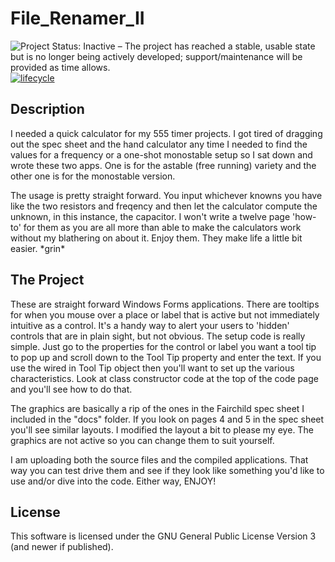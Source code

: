 # File_Renamer_II

![Project Status: Inactive – The project has reached a stable, usable state but is no longer being actively developed; support/maintenance will be provided as time allows.](http://www.repostatus.org/badges/latest/inactive.svg)
[![lifecycle](https://img.shields.io/badge/lifecycle-stable-green.svg)](https://www.tidyverse.org/lifecycle/#stable)

## Description

I needed a quick calculator for my 555 timer projects. I got tired of dragging out the spec sheet and the hand calculator any time I needed to find the values for a frequency or a one-shot monostable setup so I sat down and wrote these two apps. One is for the astable (free running) variety and the other one is for the monostable version.

The usage is pretty straight forward. You input whichever knowns you have like the two resistors and freqency and then let the calculator compute the unknown, in this instance, the capacitor. I won't write a twelve page 'how-to' for them as you are all more than able to make the calculators work without my blathering on about it. Enjoy them. They make life a little bit easier. \*grin\*

## The Project

These are straight forward Windows Forms applications. There are tooltips for when you mouse over a place or label that is active but not immediately intuitive as a control. It's a handy way to alert your users to 'hidden' controls that are in plain sight, but not obvious. The setup code is really simple. Just go to the properties for the control or label you want a tool tip to pop up and scroll down to the Tool Tip property and enter the text. If you use the wired in Tool Tip object then you'll want to set up the various characteristics. Look at class constructor code at the top of the code page and you'll see how to do that.

The graphics are basically a rip of the ones in the Fairchild spec sheet I included in the "docs" folder. If you look on pages 4 and 5 in the spec sheet you'll see similar layouts. I modified the layout a bit to please my eye. The graphics are not active so you can change them to suit yourself.

I am uploading both the source files and the compiled applications. That way you can test drive them and see if they look like something you'd like to use and/or dive into the code. Either way, ENJOY!

## License

This software is licensed under the GNU General Public License Version 3 (and newer if published).
